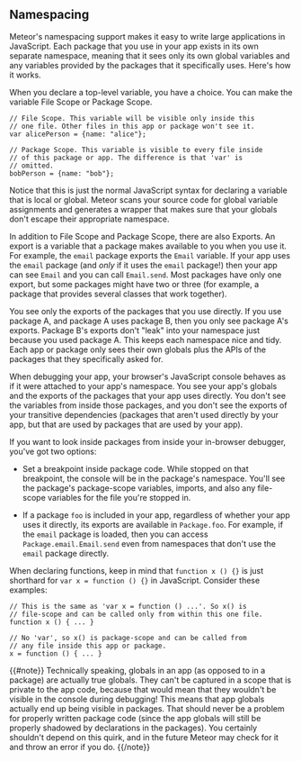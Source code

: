   <h2 id="namespacing">Namespacing</h2>

Meteor's namespacing support makes it easy to write large applications
in JavaScript. Each package that you use in your app exists in its own
separate namespace, meaning that it sees only its own global variables
and any variables provided by the packages that it specifically
uses. Here's how it works.

When you declare a top-level variable, you have a choice. You can make
the variable File Scope or Package Scope.

    // File Scope. This variable will be visible only inside this
    // one file. Other files in this app or package won't see it.
    var alicePerson = {name: "alice"};

    // Package Scope. This variable is visible to every file inside
    // of this package or app. The difference is that 'var' is
    // omitted.
    bobPerson = {name: "bob"};

Notice that this is just the normal JavaScript syntax for declaring a
variable that is local or global. Meteor scans your source code for
global variable assignments and generates a wrapper that makes sure
that your globals don't escape their appropriate namespace.

In addition to File Scope and Package Scope, there are also
Exports. An export is a variable that a package makes available to you
when you use it. For example, the `email` package exports the `Email`
variable. If your app uses the `email` package (and _only_ if it uses
the `email` package!) then your app can see `Email` and you can call
`Email.send`. Most packages have only one export, but some packages
might have two or three (for example, a package that provides several
classes that work together).

You see only the exports of the packages that you use directly. If you
use package A, and package A uses package B, then you only see package
A's exports. Package B's exports don't "leak" into your namespace just
because you used package A. This keeps each namespace nice and
tidy. Each app or package only sees their own globals plus the APIs of
the packages that they specifically asked for.

When debugging your app, your browser's JavaScript console behaves as
if it were attached to your app's namespace. You see your app's
globals and the exports of the packages that your app uses
directly. You don't see the variables from inside those packages, and
you don't see the exports of your transitive dependencies (packages
that aren't used directly by your app, but that are used by packages
that are used by your app).

If you want to look inside packages from inside your in-browser
debugger, you've got two options:

* Set a breakpoint inside package code. While stopped on that
  breakpoint, the console will be in the package's namespace. You'll
  see the package's package-scope variables, imports, and also any
  file-scope variables for the file you're stopped in.

* If a package `foo` is included in your app, regardless of whether
  your app uses it directly, its exports are available in
  `Package.foo`. For example, if the `email` package is loaded, then
  you can access `Package.email.Email.send` even from namespaces that
  don't use the `email` package directly.

When declaring functions, keep in mind that `function x () {}` is just
shorthard for `var x = function () {}` in JavaScript. Consider these
examples:

    // This is the same as 'var x = function () ...'. So x() is
    // file-scope and can be called only from within this one file.
    function x () { ... }

    // No 'var', so x() is package-scope and can be called from
    // any file inside this app or package.
    x = function () { ... }

{{#note}}
Technically speaking, globals in an app (as opposed to in a package)
are actually true globals. They can't be captured in a scope that is
private to the app code, because that would mean that they wouldn't be
visible in the console during debugging! This means that app globals
actually end up being visible in packages. That should never be a
problem for properly written package code (since the app globals will
still be properly shadowed by declarations in the packages). You
certainly shouldn't depend on this quirk, and in the future Meteor may
check for it and throw an error if you do.
{{/note}}
